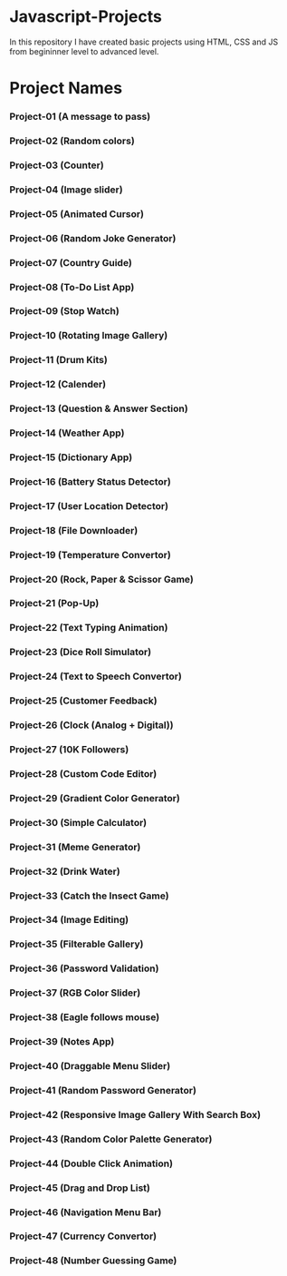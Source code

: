 # Javascript-Projects

In this repository I have created basic projects using HTML, CSS and JS from begininner level to advanced level.

<h1>Project Names</h1>

<h3>Project-01 (A message to pass)</h3>
<h3>Project-02 (Random colors)</h3>
<h3>Project-03 (Counter)</h3>
<h3>Project-04 (Image slider)</h3>
<h3>Project-05 (Animated Cursor)</h3>
<h3>Project-06 (Random Joke Generator)</h3>
<h3>Project-07 (Country Guide)</h3>
<h3>Project-08 (To-Do List App)</h3>
<h3>Project-09 (Stop Watch)</h3>
<h3>Project-10 (Rotating Image Gallery)</h3>
<h3>Project-11 (Drum Kits)</h3>
<h3>Project-12 (Calender)</h3>
<h3>Project-13 (Question & Answer Section)</h3>
<h3>Project-14 (Weather App)</h3>
<h3>Project-15 (Dictionary App)</h3>
<h3>Project-16 (Battery Status Detector)</h3>
<h3>Project-17 (User Location Detector)</h3>
<h3>Project-18 (File Downloader)</h3>
<h3>Project-19 (Temperature Convertor)</h3>
<h3>Project-20 (Rock, Paper & Scissor Game)</h3>
<h3>Project-21 (Pop-Up)</h3>
<h3>Project-22 (Text Typing Animation)</h3>
<h3>Project-23 (Dice Roll Simulator)</h3>
<h3>Project-24 (Text to Speech Convertor)</h3>
<h3>Project-25 (Customer Feedback)</h3>
<h3>Project-26 (Clock (Analog + Digital))</h3>
<h3>Project-27 (10K Followers)</h3>
<h3>Project-28 (Custom Code Editor)</h3>
<h3>Project-29 (Gradient Color Generator)</h3>
<h3>Project-30 (Simple Calculator)</h3>
<h3>Project-31 (Meme Generator)</h3>
<h3>Project-32 (Drink Water)</h3>
<h3>Project-33 (Catch the Insect Game)</h3>
<h3>Project-34 (Image Editing)</h3>
<h3>Project-35 (Filterable Gallery)</h3>
<h3>Project-36 (Password Validation)</h3>
<h3>Project-37 (RGB Color Slider)</h3>
<h3>Project-38 (Eagle follows mouse)</h3>
<h3>Project-39 (Notes App)</h3>
<h3>Project-40 (Draggable Menu Slider)</h3>
<h3>Project-41 (Random Password Generator)</h3>
<h3>Project-42 (Responsive Image Gallery With Search Box)</h3>
<h3>Project-43 (Random Color Palette Generator)</h3>
<h3>Project-44 (Double Click Animation)</h3>
<h3>Project-45 (Drag and Drop List)</h3>
<h3>Project-46 (Navigation Menu Bar)</h3>
<h3>Project-47 (Currency Convertor)</h3>
<h3>Project-48 (Number Guessing Game)</h3>
